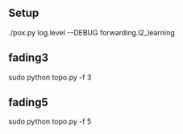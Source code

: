 ## Setup

./pox.py log.level --DEBUG forwarding.l2_learning

## fading3

sudo python topo.py -f 3

## fading5

sudo python topo.py -f 5